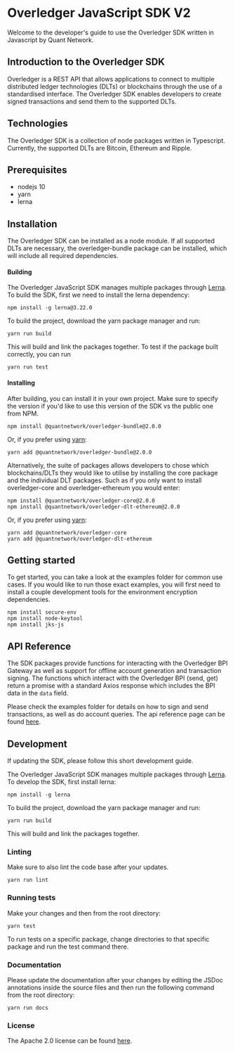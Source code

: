 # Overledger JavaScript SDK V2

Welcome to the developer's guide to use the Overledger SDK written in Javascript by Quant Network.

## Introduction to the Overledger SDK

Overledger is a REST API that allows applications to connect to multiple distributed ledger technologies (DLTs) or blockchains through the use of a standardised interface. The Overledger SDK enables developers to create signed transactions and send them to the supported DLTs.

## Technologies

The Overledger SDK is a collection of node packages written in Typescript. Currently, the supported DLTs are Bitcoin, Ethereum and Ripple.

## Prerequisites

- nodejs 10
- yarn
- lerna

## Installation

The Overledger SDK can be installed as a node module. If all supported DLTs are necessary, 
the overledger-bundle package can be installed, which will include all required dependencies.

#### Building

The Overledger JavaScript SDK manages multiple packages through [Lerna](https://lerna.js.org/). To build the SDK, first we need to install the lerna dependency:

```
npm install -g lerna@3.22.0
```

To build the project, download the yarn package manager and run:

```
yarn run build
```

This will build and link the packages together.
To test if the package built correctly, you can run

```
yarn run test
```

#### Installing

After building, you can install it in your own project. Make sure to specify the version if you'd like to use this version of the SDK vs the public one from NPM.

```
npm install @quantnetwork/overledger-bundle@2.0.0
```

Or, if you prefer using [yarn](https://yarnpkg.com/):

```
yarn add @quantnetwork/overledger-bundle@2.0.0
```

Alternatively, the suite of packages allows developers to chose which blockchains/DLTs they would like to utilise by installing the core package and the individual DLT packages. Such as if you only want to install overledger-core and overledger-ethereum you would enter:

```
npm install @quantnetwork/overledger-core@2.0.0
npm install @quantnetwork/overledger-dlt-ethereum@2.0.0
```

Or, if you prefer using [yarn](https://yarnpkg.com/):

```
yarn add @quantnetwork/overledger-core
yarn add @quantnetwork/overledger-dlt-ethereum
```



## Getting started

To get started, you can take a look at the examples folder for common use cases. If you would like to run those exact examples, you will first need to install a couple development tools for the environment encryption dependencies.

```
npm install secure-env
npm install node-keytool
npm install jks-js
```

## API Reference

The SDK packages provide functions for interacting with the Overledger BPI Gateway as well as support for offline account generation and transaction signing.
The functions which interact with the Overledger BPI (send, get) return a promise with a standard Axios response which includes the BPI data in the `data` field.

Please check the examples folder for details on how to sign and send transactions, as well as do account queries. The api reference page can be found [here](api_reference.md).

## Development

If updating the SDK, please follow this short development guide.

The Overledger JavaScript SDK manages multiple packages through [Lerna](https://lerna.js.org/). To develop the SDK, first install lerna:

```
npm install -g lerna
```

To build the project, download the yarn package manager and run:

```
yarn run build
```

This will build and link the packages together.

### Linting

Make sure to also lint the code base after your updates.

```
yarn run lint
```

### Running tests

Make your changes and then from the root directory:

```
yarn test
```

To run tests on a specific package, change directories to that specific package and run the test command there.

### Documentation

Please update the documentation after your changes by editing the JSDoc annotations inside the source files and then run the following command from the root directory:

```
yarn run docs
```

### License

The Apache 2.0 license can be found [here](LICENSE).


